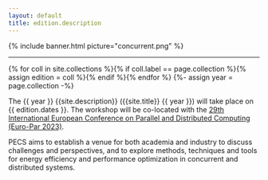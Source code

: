 ```yaml
---
layout: default
title: edition.description 
---
```


{% include banner.html picture="concurrent.png" %}<!-- @IGNORE PREVIOUS: link -->

---

{% for coll in site.collections %}{% if coll.label == page.collection %}{% assign edition = coll %}{% endif %}{% endfor %}
{%- assign year = page.collection -%}

The {{ year }} {{site.description}} ({{site.title}} {{ year }}) will take place on {{ edition.dates }}. The workshop will be co-located with the [ 29th International European Conference on Parallel and Distributed Computing (Euro-Par 2023)](https://2023.euro-par.org/).

PECS aims to establish a venue for both academia and industry to discuss challenges and perspectives, and to explore methods, techniques and tools for energy efficiency and performance optimization in concurrent and distributed systems.
